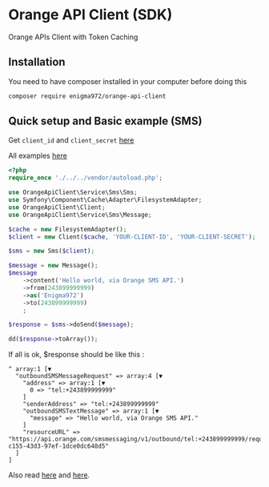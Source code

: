 # Orange API Client (SDK)
Orange APIs Client with Token Caching

## Installation

You need to have composer installed in your computer before doing this

```bash
composer require enigma972/orange-api-client
```

## Quick setup and Basic example (SMS)

Get `client_id` and `client_secret` [here](https://developer.orange.com/myapps/)

All examples [here](https://github.com/enigma972/orange-api-client/tree/main/examples/Sms)

```php
<?php
require_once './../../vendor/autoload.php';

use OrangeApiClient\Service\Sms\Sms;
use Symfony\Component\Cache\Adapter\FilesystemAdapter;
use OrangeApiClient\Client;
use OrangeApiClient\Service\Sms\Message;

$cache = new FilesystemAdapter();
$client = new Client($cache, 'YOUR-CLIENT-ID', 'YOUR-CLIENT-SECRET');

$sms = new Sms($client);

$message = new Message();
$message
    ->content('Hello world, via Orange SMS API.')
    ->from(243899999999)
    ->as('Enigma972')
    ->to(243899999999)
    ;

$response = $sms->doSend($message);

dd($response->toArray());

```
If all is ok, $response should be like this :

```
^ array:1 [▼
  "outboundSMSMessageRequest" => array:4 [▼
    "address" => array:1 [▼
      0 => "tel:+243899999999"
    ]
    "senderAddress" => "tel:+243899999999"
    "outboundSMSTextMessage" => array:1 [▼
      "message" => "Hello world, via Orange SMS API."
    ]
    "resourceURL" => "https://api.orange.com/smsmessaging/v1/outbound/tel:+243899999999/requests/2fdd2d6e-c155-43d3-97ef-1dce0dc648d5"
  ]
]
```

Also read [here](https://github.com/ismaeltoe/osms) and [here](https://github.com/informagenie/orange-sms).